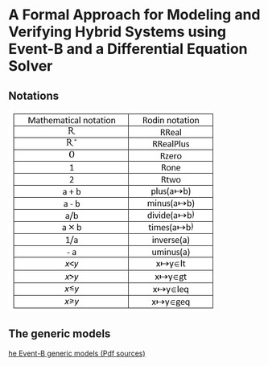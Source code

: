 # A Formal Approach for Modeling and Verifying Hybrid Systems using Event-B and a Differential Equation Solver

## Notations
![Cover](https://github.com/meryafen/APSEC2022-CPSystemsWithEventB/blob/main/SCP_Notations.jpg)

## The generic models
[he Event-B generic models (Pdf sources)](https://github.com/meryafen/APSEC2022-CPSystemsWithEventB/blob/main/GenericModel.pdf)
